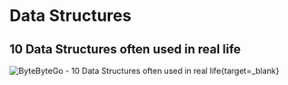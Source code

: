 # Data Structures

## 10 Data Structures often used in real life

![ByteByteGo - 10 Data Structures often used in real life](https://media.licdn.com/dms/image/v2/D5610AQF9GHOmC1pMaA/image-shrink_1280/image-shrink_1280/0/1733375282169?e=1734879600&v=beta&t=l5NcyHbSoOwfAVKFsEsiGL-ckqxyjlCG3bKdaPHnjdc){target=_blank}
